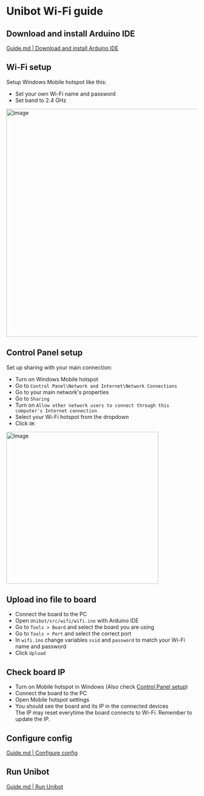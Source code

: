 # Unibot Wi-Fi guide

## Download and install Arduino IDE
[Guide.md | Download and install Arduino IDE](Guide.md#download-and-install-arduino-ide)

## Wi-Fi setup
Setup Windows Mobile hotspot like this:  
- Set your own Wi-Fi name and password
- Set band to 2.4 GHz  
<img src=https://i.imgur.com/Ghh0aka.png alt="Image" width="600"/>

## Control Panel setup
Set up sharing with your main connection:
- Turn on Windows Mobile hotspot
- Go to `Control Panel\Network and Internet\Network Connections`
- Go to your main network's properties
- Go to `Sharing`
- Turn on `Allow other network users to connect through this computer's Internet connection`
- Select your Wi-Fi hotspot from the dropdown
- Click `OK`  
<img src=https://i.imgur.com/kHX00BN.png alt="Image" width="400"/>

## Upload ino file to board
- Connect the board to the PC
- Open `Unibot/src/wifi/wifi.ino` with Arduino IDE
- Go to `Tools > Board` and select the board you are using 
- Go to `Tools > Port` and select the correct port
- In `wifi.ino` change variables `ssid` and `password` to match your Wi-Fi name and password
- Click `Upload`

## Check board IP
- Turn on Mobile hotspot in Windows (Also check [Control Panel setup](#control-panel-setup))
- Connect the board to the PC
- Open Mobile hotspot settings
- You should see the board and its IP in the connected devices  
The IP may reset everytime the board connects to Wi-Fi. Remember to update the IP.

## Configure config
[Guide.md | Configure config](Guide.md#configure-config)

## Run Unibot
[Guide.md | Run Unibot](Guide.md#run-unibot)